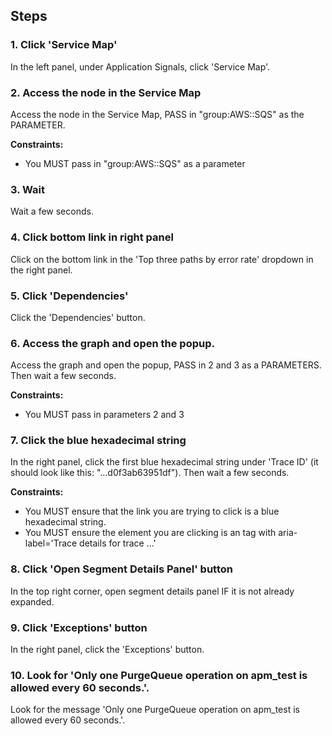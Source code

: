 ## Steps

### 1. Click 'Service Map'

In the left panel, under Application Signals, click 'Service Map'.

### 2. Access the node in the Service Map

Access the node in the Service Map, PASS in "group:AWS::SQS" as the PARAMETER.

**Constraints:**
- You MUST pass in "group:AWS::SQS" as a parameter

### 3. Wait

Wait a few seconds.

### 4. Click bottom link in right panel

Click on the bottom link in the 'Top three paths by error rate' dropdown in the right panel.

### 5. Click 'Dependencies'

Click the 'Dependencies' button.

### 6. Access the graph and open the popup.

Access the graph and open the popup, PASS in 2 and 3 as a PARAMETERS. Then wait a few seconds.

**Constraints:**
- You MUST pass in parameters 2 and 3

### 7. Click the blue hexadecimal string

In the right panel, click the first blue hexadecimal string under 'Trace ID' (it should look like this: "...d0f3ab63951df"). Then wait a few seconds.

**Constraints:**
- You MUST ensure that the link you are trying to click is a blue hexadecimal string.
- You MUST ensure the element you are clicking is an <a> tag with aria-label='Trace details for trace ...'

### 8. Click 'Open Segment Details Panel' button

In the top right corner, open segment details panel IF it is not already expanded.

### 9. Click 'Exceptions' button

In the right panel, click the 'Exceptions' button.

### 10. Look for 'Only one PurgeQueue operation on apm_test is allowed every 60 seconds.'.

Look for the message 'Only one PurgeQueue operation on apm_test is allowed every 60 seconds.'.